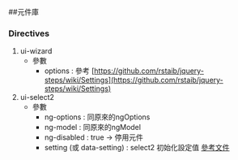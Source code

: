 ##元件庫
### Directives
1. ui-wizard
    - 參數
        - options : 參考 [https://github.com/rstaib/jquery-steps/wiki/Settings](https://github.com/rstaib/jquery-steps/wiki/Settings)
2. ui-select2
    - 參數
        - ng-options : 同原來的ngOptions
        - ng-model : 同原來的ngModel
        - ng-disabled : true -> 停用元件
        - setting (或 data-setting) : select2 初始化設定值 [參考文件](http://select2.github.io/select2/#documentation)
